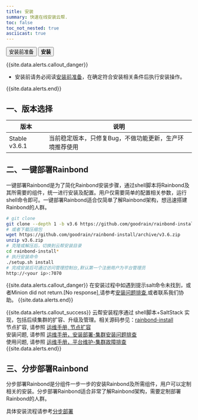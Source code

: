 ```yaml
---
title: 安装
summary: 快速在线安装云帮.
toc: false
toc_not_nested: true
asciicast: true
---
```


<div class="filters filters-big clearfix">
    <a href="before-installation.html"><button class="filter-button ">安装前准备</button></a>
    <a href="online-installation.html"><button class="filter-button current"><strong>安装</strong></button></a>
</div>

{{site.data.alerts.callout_danger}}

- 安装前请务必阅读[安装前准备](before-installation.html)，在确定符合安装相关条件后执行安装操作。

{{site.data.alerts.end}}

## 一、版本选择

| 版本|说明|
|--------|---------|
|Stable v3.6.1|当前稳定版本，只修复Bug，不做功能更新，生产环境推荐使用|

## 二、一键部署Rainbond

一键部署Rainbond是为了简化Rainbond安装步骤，通过shell脚本将Rainbond及其所需要的组件，统一进行安装及配置。用户仅需要简单的配置相关参数，运行shell命令即可。一键部署Rainbond适合仅简单了解Rainbond架构，想迅速搭建Rainbond的人群。

```bash
# git clone
git clone --depth 1 -b v3.6 https://github.com/goodrain/rainbond-install.git
# 或者下载压缩包
wget https://github.com/goodrain/rainbond-install/archive/v3.6.zip
unzip v3.6.zip
# 克隆或解压后，切换到云帮安装目录
cd rainbond-install*
# 执行安装命令
./setup.sh install
# 完成安装后可通过访问管理控制台,默认第一个注册用户为平台管理员
http://<your ip>:7070
```

{{site.data.alerts.callout_danger}}
在安装过程中如遇到提示salt命令未找到，或者Minion did not return.[No response],请参考[安装问题排查](../operation-manual/trouble-shooting/install-issue.html),或者联系我们协助。
{{site.data.alerts.end}}

{{site.data.alerts.callout_success}}
云帮安装程序通过 shell脚本+SaltStack 实现，包括后续集群的扩容、升级及管理。相关源码参见：[rainbond-install](https://github.com/goodrain/rainbond-install)  
节点扩容, 请参照 [运维手册, 节点扩容](../operation-manual/cluster-management/add-compute-node.html)  
安装问题, 请参照 [运维手册，安装部署-集群安装问题排查](../operation-manual/trouble-shooting/install-issue.html)   
使用问题, 请参照 [运维手册，平台维护-集群故障排查](../operation-manual/trouble-shooting/issue.html)  
{{site.data.alerts.end}}


## 三、分步部署Rainbond

分步部署Rainbond是分组件一步一步的安装Rainbond及所需组件，用户可以定制相关的安装。分步部署Rainbond适合非常了解Rainbond架构，需要定制部署Rainbond的人群。

具体安装流程请参考[分步部署](../operation-manual/cluster-management/installation-configuration.html)
